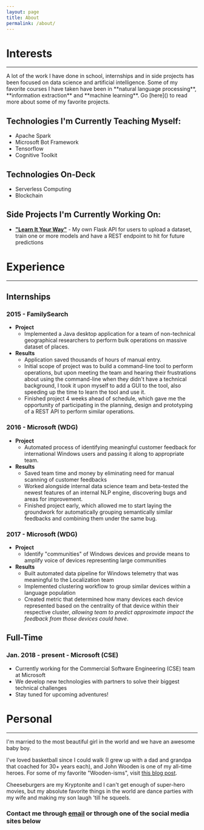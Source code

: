 ```yaml
---
layout: page
title: About
permalink: /about/
---
```


# Interests 
<hr>
A lot of the work I have done in school, internships and in side projects has been focused on data science and artificial intelligence. Some of my favorite courses I have taken have been in **natural language processing**, **information extraction** and **machine learning**. Go [here]() to read more about some of my favorite projects.

## Technologies I'm Currently Teaching Myself:
- Apache Spark
- Microsoft Bot Framework
- Tensorflow
- Cognitive Toolkit

## Technologies On-Deck
- Serverless Computing
- Blockchain

## Side Projects I'm Currently Working On:
- [**"Learn It Your Way"**]() - My own Flask API for users to upload a dataset, train one or more models and have a REST endpoint to hit for future predictions





# Experience 
<hr>

## Internships

### 2015 - **FamilySearch** 
- **Project** 
    - Implemented a Java desktop application for a team of non-technical geographical researchers to perform bulk operations on massive dataset of places. 
- **Results** 
    - Application saved thousands of hours of manual entry. 
    - Initial scope of project was to build a command-line tool to perform operations, but upon meeting the team and hearing their frustrations about using the command-line when they didn't have a technical background, I took it upon myself to add a GUI to the tool, also speeding up the time to learn the tool and use it.
    - Finished project 4 weeks ahead of schedule, which gave me the opportunity of participating in the planning, design and prototyping of a REST API to perform similar operations.

### 2016 - **Microsoft (WDG)**
- **Project** 
    - Automated process of identifying meaningful customer feedback for international Windows users and passing it along to appropriate team.
- **Results**
    - Saved team time and money by eliminating need for manual scanning of customer feedbacks
    - Worked alongside internal data science team and beta-tested the newest features of an internal NLP engine, discovering bugs and areas for improvement.
    - Finished project early, which allowed me to start laying the groundwork for automatically grouping semantically similar feedbacks and combining them under the same bug.

### 2017 - **Microsoft (WDG)**
- **Project**
    - Identify "communities" of Windows devices and provide means to amplify voice of devices representing large communities
- **Results**
    - Built automated data pipeline for Windows telemetry that was meaningful to the Localization team
    - Implemented clustering workflow to group similar devices within a language population
    - Created metric that determined how many devices each device represented based on the centrality of that device within their respective cluster, *allowing team to predict approximate impact the feedback from those devices could have*.

## Full-Time
### Jan. 2018 - present - **Microsoft (CSE)**
- Currently working for the Commercial Software Engineering (CSE) team at Microsoft
- We develop new technologies with partners to solve their biggest technical challenges
- Stay tuned for upcoming adventures!



# Personal 
<hr>
I'm married to the most beautiful girl in the world and we have an awesome baby boy. 

I've loved basketball since I could walk (I grew up with a dad and grandpa that coached for 30+ years each), and John Wooden is one of my all-time heroes. For some of my favorite "Wooden-isms", visit [this blog post]().

Cheeseburgers are my Kryptonite and I can't get enough of super-hero movies, but my absolute favorite things in the world are dance parties with my wife and making my son laugh 'till he squeels.

### Contact me through [email](mailto:tanner.barlow12@gmail.com) or through one of the social media sites below